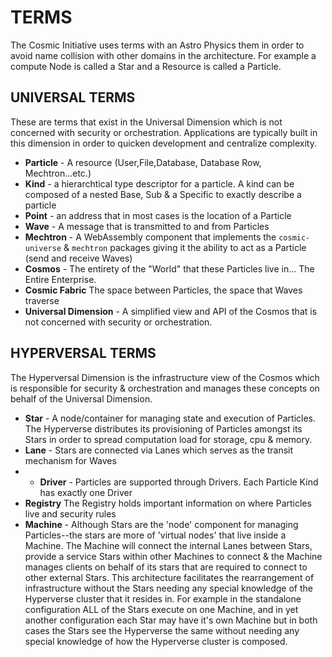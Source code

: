 # TERMS

The Cosmic Initiative uses terms with an Astro Physics them in order to avoid name collision with other domains in the architecture.  For example a compute Node is called a Star and a Resource is called a Particle.


## UNIVERSAL TERMS
These are terms that exist in the Universal Dimension which is not concerned with security or orchestration.  Applications are typically built in this dimension in order to quicken development and centralize complexity.  
* **Particle** - A resource (User,File,Database, Database Row, Mechtron...etc.)
* **Kind** - a hierarchtical type descriptor for a particle.  A kind can be composed of a nested Base, Sub & a Specific to exactly describe a particle 
* **Point** - an address that in most cases is the location of a Particle
* **Wave** - A message that is transmitted to and from Particles
* **Mechtron** - A WebAssembly component that implements the `cosmic-universe` & `mechtron` packages giving it the ability to act as a Particle (send and receive Waves) 
* **Cosmos** - The entirety of the "World" that these Particles live in... The Entire Enterprise.
* **Cosmic Fabric** The space between Particles, the space that Waves traverse
* **Universal Dimension** - A simplified view and API of the Cosmos that is not concerned with security or orchestration. 

## HYPERVERSAL TERMS
The Hyperversal Dimension is the infrastructure view of the Cosmos which is responsible for security & orchestration and manages these concepts on behalf of the Universal Dimension.

* **Star** - A node/container for managing state and execution of Particles.  The Hyperverse distributes its provisioning of Particles amongst its Stars in order to spread computation load for storage, cpu & memory.
* **Lane** - Stars are connected via Lanes which serves as the transit mechanism for Waves
* * **Driver** - Particles are supported through Drivers.  Each Particle Kind has exactly one Driver
* **Registry** The Registry holds important information on where Particles live and security rules
* **Machine** - Although Stars are the 'node' component for managing Particles--the stars are more of 'virtual nodes' that live inside a Machine. The Machine will connect the internal Lanes between Stars, provide a service Stars within other Machines to connect & the Machine manages clients on behalf of its stars that are required to connect to other external Stars.   This architecture facilitates the rearrangement of infrastructure without the Stars needing any special knowledge of the Hyperverse cluster that it resides in.  For example in the standalone configuration ALL of the Stars execute on one Machine, and in yet another configuration each Star may have it's own Machine but in both cases the Stars see the Hyperverse the same without needing any special knowledge of how the Hyperverse cluster is composed.
